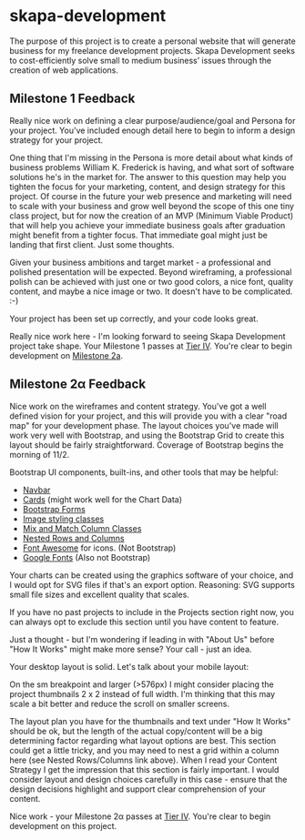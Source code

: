 # skapa-development
The purpose of this project is to create a personal 
website that will generate business for my freelance 
development projects. Skapa Development seeks to 
cost-efficiently solve small to medium business’ issues 
through the creation of web applications.

## Milestone 1 Feedback
Really nice work on defining a clear purpose/audience/goal and Persona for your project. You've included enough detail here to begin to inform a design strategy for your project.

One thing that I'm missing in the Persona is more detail about what kinds of business problems William K. Frederick is having, and what sort of software solutions he's in the market for. The answer to this question may help you tighten the focus for your marketing, content, and design strategy for this project. Of course in the future your web presence and marketing will need to scale with your business and grow well beyond the scope of this one tiny class project, but for now the creation of an MVP (Minimum Viable Product) that will help you achieve your immediate business goals after graduation might benefit from a tighter focus. That immediate goal might just be landing that first client. Just some thoughts.

Given your business ambitions and target market - a professional and polished presentation will be expected. Beyond wireframing, a professional polish can be achieved with just one or two good colors, a nice font, quality content, and maybe a nice image or two. It doesn't have to be complicated. :-)

Your project has been set up correctly, and your code looks great.

Really nice work here - I'm looking forward to seeing Skapa Development project take shape. Your Milestone 1 passes at [Tier IV](https://bootcamp-coders.cnm.edu/projects/personal/rubric/). You're clear to begin development on [Milestone 2a](https://bootcamp-coders.cnm.edu/projects/personal/milestone-two/).

## Milestone 2&alpha; Feedback
Nice work on the wireframes and content strategy. You've got a well defined vision for your project, and this will provide you with a clear "road map" for your development phase. The layout choices you've made will work very well with Bootstrap, and using the Bootstrap Grid to create this layout should be fairly straightforward. Coverage of Bootstrap begins the morning of 11/2.

Bootstrap UI components, built-ins, and other tools that may be helpful:
- [Navbar](https://getbootstrap.com/docs/4.0/components/navbar/)
- [Cards](https://getbootstrap.com/docs/4.0/components/card/) (might work well for the Chart Data)
- [Bootstrap Forms](https://getbootstrap.com/docs/4.0/components/forms/)
- [Image styling classes](https://getbootstrap.com/docs/4.0/content/images/)
- [Mix and Match Column Classes](https://getbootstrap.com/docs/4.0/layout/grid/#mix-and-match)
- [Nested Rows and Columns](https://getbootstrap.com/docs/4.0/layout/grid/#nesting)
- [Font Awesome](http://fontawesome.io/) for icons. (Not Bootstrap)
- [Google Fonts](https://fonts.google.com) (Also not Bootstrap)

Your charts can be created using the graphics software of your choice, and I would opt for SVG files if that's an export option. Reasoning: SVG supports small file sizes and excellent quality that scales.

If you have no past projects to include in the Projects section right now, you can always opt to exclude this section until you have content to feature.

Just a thought - but I'm wondering if leading in with "About Us" before "How It Works" might make more sense? Your call - just an idea.

Your desktop layout is solid. Let's talk about your mobile layout:

On the sm breakpoint and larger (>576px) I might consider placing the project thumbnails 2 x 2 instead of full width. I'm thinking that this may scale a bit better and reduce the scroll on smaller screens. 

The layout plan you have for the thumbnails and text under "How It Works" should be ok, but the length of the actual copy/content will be a big determining factor regarding what layout options are best. This section could get a little tricky, and you may need to nest a grid within a column here (see Nested Rows/Columns link above). When I read your Content Strategy I get the impression that this section is fairly important. I would consider layout and design choices carefully in this case - ensure that the design decisions highlight and support clear comprehension of your content.

Nice work - your Milestone 2&alpha; passes at [Tier IV](https://bootcamp-coders.cnm.edu/projects/personal/rubric/). You're clear to begin development on this project.
